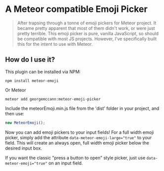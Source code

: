 # A Meteor compatible Emoji Picker

> After trapsing through a tonne of emoji pickers for Meteor project. It became pretty apparent that most of them didn't work, or were just pretty terrible. This emoji picker is pure, vanilla JavaScript, so should be compatible with most JS projects. However, I've specifically built this for the intent to use with Meteor. 

## How do I use it?

This plugin can be installed via NPM:

```
npm install meteor-emoji
```

Or Meteor 

```
meteor add georgemccann:meteor-emoji-picker
```

Include the meteorEmoji.min.js file from the 'dist' folder in your project, and then use:

```js
new MeteorEmoji();
```

Now you can add emoji pickers to your input fields! For a full width emoji picker, simply add the attribute `data-meteor-emoji-large="true"` to your field. This will create an always open, full width emoji picker below the desired input box.

If you want the classic "press a button to open" style picker, just use `data-meteor-emoji="true"` on an input field. 



